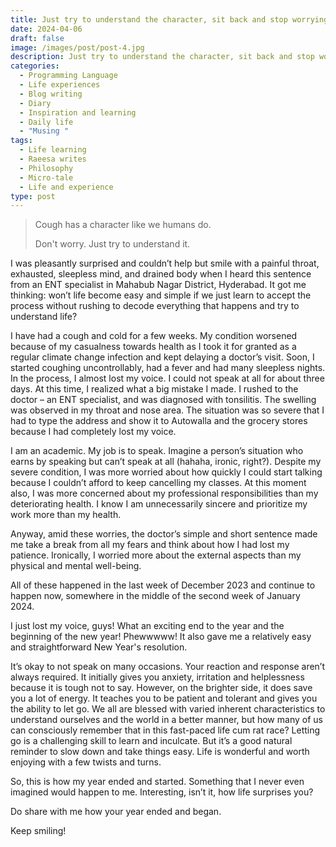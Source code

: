 ```yaml
---
title: Just try to understand the character, sit back and stop worrying.
date: 2024-04-06
draft: false
image: /images/post/post-4.jpg
description: Just try to understand the character, sit back and stop worrying
categories:
  - Programming Language
  - Life experiences
  - Blog writing
  - Diary
  - Inspiration and learning
  - Daily life
  - "Musing "
tags:
  - Life learning
  - Raeesa writes
  - Philosophy
  - Micro-tale
  - Life and experience
type: post
---
```


> Cough has a character like we humans do.
>
> Don't worry. Just try to understand it.

I was pleasantly surprised and couldn’t help but smile with a painful throat, exhausted, sleepless mind, and drained body when I heard this sentence from an ENT specialist in Mahabub Nagar District, Hyderabad. It got me thinking: won’t life become easy and simple if we just learn to accept the process without rushing to decode everything that happens and try to understand life?

I have had a cough and cold for a few weeks. My condition worsened because of my casualness towards health as I took it for granted as a regular climate change infection and kept delaying a doctor’s visit. Soon, I started coughing uncontrollably, had a fever and had many sleepless nights. In the process, I almost lost my voice. I could not speak at all for about three days. At this time, I realized what a big mistake I made. I rushed to the doctor – an ENT specialist, and was diagnosed with tonsilitis. The swelling was observed in my throat and nose area. The situation was so severe that I had to type the address and show it to Autowalla and the grocery stores because I had completely lost my voice.

I am an academic. My job is to speak. Imagine a person’s situation who earns by speaking but can’t speak at all (hahaha, ironic, right?). Despite my severe condition, I was more worried about how quickly I could start talking because I couldn’t afford to keep cancelling my classes. At this moment also, I was more concerned about my professional responsibilities than my deteriorating health. I know I am unnecessarily sincere and prioritize my work more than my health.

Anyway, amid these worries, the doctor’s simple and short sentence made me take a break from all my fears and think about how I had lost my patience. Ironically, I worried more about the external aspects than my physical and mental well-being.

All of these happened in the last week of December 2023 and continue to happen now, somewhere in the middle of the second week of January 2024.

I just lost my voice, guys! What an exciting end to the year and the beginning of the new year! Phewwwww! It also gave me a relatively easy and straightforward New Year's resolution.

It’s okay to not speak on many occasions. Your reaction and response aren’t always required. It initially gives you anxiety, irritation and helplessness because it is tough not to say. However, on the brighter side, it does save you a lot of energy. It teaches you to be patient and tolerant and gives you the ability to let go. We all are blessed with varied inherent characteristics to understand ourselves and the world in a better manner, but how many of us can consciously remember that in this fast-paced life cum rat race? Letting go is a challenging skill to learn and inculcate. But it’s a good natural reminder to slow down and take things easy. Life is wonderful and worth enjoying with a few twists and turns.

So, this is how my year ended and started. Something that I never even imagined would happen to me. Interesting, isn’t it, how life surprises you?

Do share with me how your year ended and began.

Keep smiling!
